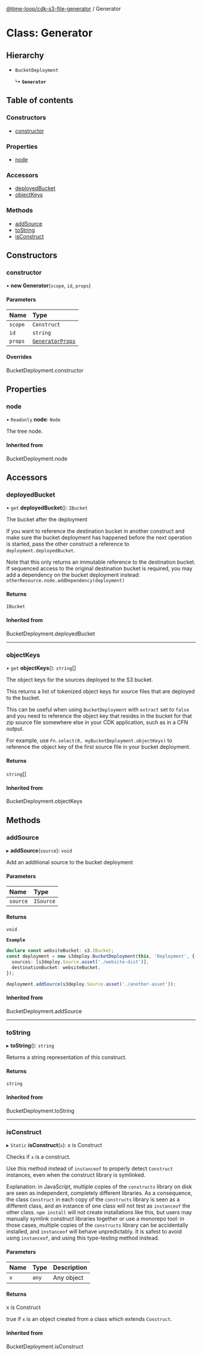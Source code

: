 [@time-loop/cdk-s3-file-generator](../README.md) / Generator

# Class: Generator

## Hierarchy

- `BucketDeployment`

  ↳ **`Generator`**

## Table of contents

### Constructors

- [constructor](Generator.md#constructor)

### Properties

- [node](Generator.md#node)

### Accessors

- [deployedBucket](Generator.md#deployedbucket)
- [objectKeys](Generator.md#objectkeys)

### Methods

- [addSource](Generator.md#addsource)
- [toString](Generator.md#tostring)
- [isConstruct](Generator.md#isconstruct)

## Constructors

### constructor

• **new Generator**(`scope`, `id`, `props`)

#### Parameters

| Name | Type |
| :------ | :------ |
| `scope` | `Construct` |
| `id` | `string` |
| `props` | [`GeneratorProps`](../interfaces/GeneratorProps.md) |

#### Overrides

BucketDeployment.constructor

## Properties

### node

• `Readonly` **node**: `Node`

The tree node.

#### Inherited from

BucketDeployment.node

## Accessors

### deployedBucket

• `get` **deployedBucket**(): `IBucket`

The bucket after the deployment

If you want to reference the destination bucket in another construct and make sure the
bucket deployment has happened before the next operation is started, pass the other construct
a reference to `deployment.deployedBucket`.

Note that this only returns an immutable reference to the destination bucket.
If sequenced access to the original destination bucket is required, you may add a dependency
on the bucket deployment instead: `otherResource.node.addDependency(deployment)`

#### Returns

`IBucket`

#### Inherited from

BucketDeployment.deployedBucket

___

### objectKeys

• `get` **objectKeys**(): `string`[]

The object keys for the sources deployed to the S3 bucket.

This returns a list of tokenized object keys for source files that are deployed to the bucket.

This can be useful when using `BucketDeployment` with `extract` set to `false` and you need to reference
the object key that resides in the bucket for that zip source file somewhere else in your CDK
application, such as in a CFN output.

For example, use `Fn.select(0, myBucketDeployment.objectKeys)` to reference the object key of the
first source file in your bucket deployment.

#### Returns

`string`[]

#### Inherited from

BucketDeployment.objectKeys

## Methods

### addSource

▸ **addSource**(`source`): `void`

Add an additional source to the bucket deployment

#### Parameters

| Name | Type |
| :------ | :------ |
| `source` | `ISource` |

#### Returns

`void`

**`Example`**

```ts
declare const websiteBucket: s3.IBucket;
const deployment = new s3deploy.BucketDeployment(this, 'Deployment', {
  sources: [s3deploy.Source.asset('./website-dist')],
  destinationBucket: websiteBucket,
});

deployment.addSource(s3deploy.Source.asset('./another-asset'));
```

#### Inherited from

BucketDeployment.addSource

___

### toString

▸ **toString**(): `string`

Returns a string representation of this construct.

#### Returns

`string`

#### Inherited from

BucketDeployment.toString

___

### isConstruct

▸ `Static` **isConstruct**(`x`): x is Construct

Checks if `x` is a construct.

Use this method instead of `instanceof` to properly detect `Construct`
instances, even when the construct library is symlinked.

Explanation: in JavaScript, multiple copies of the `constructs` library on
disk are seen as independent, completely different libraries. As a
consequence, the class `Construct` in each copy of the `constructs` library
is seen as a different class, and an instance of one class will not test as
`instanceof` the other class. `npm install` will not create installations
like this, but users may manually symlink construct libraries together or
use a monorepo tool: in those cases, multiple copies of the `constructs`
library can be accidentally installed, and `instanceof` will behave
unpredictably. It is safest to avoid using `instanceof`, and using
this type-testing method instead.

#### Parameters

| Name | Type | Description |
| :------ | :------ | :------ |
| `x` | `any` | Any object |

#### Returns

x is Construct

true if `x` is an object created from a class which extends `Construct`.

#### Inherited from

BucketDeployment.isConstruct
